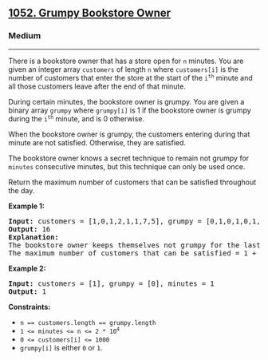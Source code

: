 <h2><a href="https://leetcode.com/problems/grumpy-bookstore-owner">1052. Grumpy Bookstore Owner</a></h2>
<h3>Medium</h3>
<hr>
<p>There is a bookstore owner that has a store open for <code>n</code> minutes. You are given an integer array <code>customers</code> of length <code>n</code> where <code>customers[i]</code> is the number of customers that enter the store at the start of the <code>i<sup>th</sup></code> minute and all those customers leave after the end of that minute.</p>

<p>During certain minutes, the bookstore owner is grumpy. You are given a binary array <code>grumpy</code> where <code>grumpy[i]</code> is 1 if the bookstore owner is grumpy during the <code>i<sup>th</sup></code> minute, and is 0 otherwise.</p>

<p>When the bookstore owner is grumpy, the customers entering during that minute are not satisfied. Otherwise, they are satisfied.</p>

<p>The bookstore owner knows a secret technique to remain not grumpy for <code>minutes</code> consecutive minutes, but this technique can only be used once.</p>

<p>Return the maximum number of customers that can be satisfied throughout the day.</p>

<p><strong>Example 1:</strong></p>
<pre>
<strong>Input:</strong> customers = [1,0,1,2,1,1,7,5], grumpy = [0,1,0,1,0,1,0,1], minutes = 3
<strong>Output:</strong> 16
<strong>Explanation:</strong> 
The bookstore owner keeps themselves not grumpy for the last 3 minutes.
The maximum number of customers that can be satisfied = 1 + 1 + 1 + 1 + 7 + 5 = 16.
</pre>

<p><strong>Example 2:</strong></p>
<pre>
<strong>Input:</strong> customers = [1], grumpy = [0], minutes = 1
<strong>Output:</strong> 1
</pre>

<p><strong>Constraints:</strong></p>
<ul>
  <li><code>n == customers.length == grumpy.length</code></li>
  <li><code>1 <= minutes <= n <= 2 * 10<sup>4</sup></code></li>
  <li><code>0 <= customers[i] <= 1000</code></li>
  <li><code>grumpy[i]</code> is either <code>0</code> or <code>1</code>.</li>
</ul>
